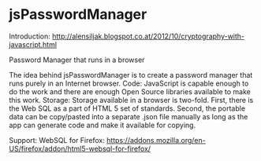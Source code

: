 jsPasswordManager
=================

Introduction: http://alensiljak.blogspot.co.at/2012/10/cryptography-with-javascript.html

Password Manager that runs in a browser

The idea behind jsPasswordManager is to create a password manager that runs purely in an Internet browser. 
Code: JavaScript is capable enough to do the work and there are enough Open Source libraries available to make this work.
Storage: Storage available in a browser is two-fold. First, there is the Web SQL as a part of HTML 5 set of standards. Second, the portable data can be copy/pasted into a separate .json file manually as long as the app can generate code and make it available for copying.

Support:
WebSQL for Firefox: https://addons.mozilla.org/en-US/firefox/addon/html5-websql-for-firefox/